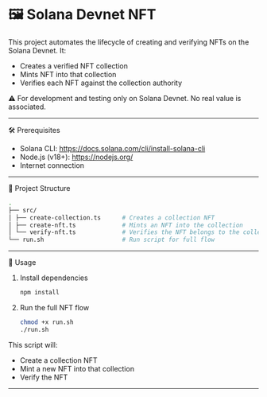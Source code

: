 # 🖼️ Solana Devnet NFT

This project automates the lifecycle of creating and verifying NFTs on the Solana Devnet. It:

- Creates a verified NFT collection
- Mints NFT into that collection
- Verifies each NFT against the collection authority

⚠️ For development and testing only on Solana Devnet. No real value is associated.

---

🛠 Prerequisites

- Solana CLI: <https://docs.solana.com/cli/install-solana-cli>
- Node.js (v18+): <https://nodejs.org/>
- Internet connection

---

📁 Project Structure

```bash
.
├── src/
│ ├── create-collection.ts      # Creates a collection NFT
│ ├── create-nft.ts             # Mints an NFT into the collection
│ └── verify-nft.ts             # Verifies the NFT belongs to the collection
└── run.sh                      # Run script for full flow
```

---

🚀 Usage

1. Install dependencies

    ```bash
    npm install
    ```

2. Run the full NFT flow

    ```bash
    chmod +x run.sh
    ./run.sh
    ```

This script will:

- Create a collection NFT
- Mint a new NFT into that collection
- Verify the NFT

---
